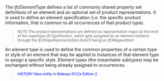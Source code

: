 The _IfcElementType_ defines a list of commonly shared property set definitions of an element and an optional set of product representations. It is used to define an element specification (i.e. the specific product information, that is common to all occurrences of that product type).

> <small>NOTE The product representations are defined as
        representation maps (at the level of the supertype
        <i>IfcTypeProduct</i>, which gets assigned by an element
        instance through the
        <i>IfcShapeRepresentation.Item[1]</i> being an
        <i>IfcMappedItem</i>.</small>
> 


An element type is used to define the common properties of a certain type or style of an element that may be applied to instances of that element type to assign a specific style. Element types (the instantiable subtypes) may be exchanged without being already assigned to occurrences.

> <small><font color="#0000FF">HISTORY New entity in
        Release IFC2x Edition 2</font></small>
>